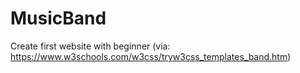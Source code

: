 # MusicBand
 Create first website with beginner (via: https://www.w3schools.com/w3css/tryw3css_templates_band.htm)

